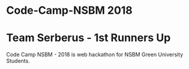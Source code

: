 # Code-Camp-NSBM 2018
# Team Serberus - 1st Runners Up
Code Camp NSBM - 2018 is web hackathon for NSBM Green University Students.
